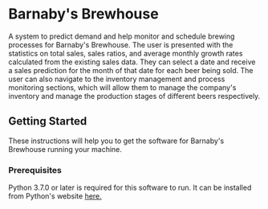 # Barnaby's Brewhouse
A system to predict demand and help monitor and schedule brewing processes for
Barnaby's Brewhouse. The user is presented with the statistics on total sales,
sales ratios, and average monthly growth rates calculated from the existing
sales data. They can select a date and receive a sales prediction for the month
of that date for each beer being sold. The user can also navigate to the
inventory management and process monitoring sections, which will allow them
to manage the company's inventory and manage the production stages of different
beers respectively.

## Getting Started
These instructions will help you to get the software for Barnaby's Brewhouse
running your machine.

### Prerequisites
Python 3.7.0 or later is required for this software to run. It can be installed
from Python's website [here.](https://www.python.org/getit/)

